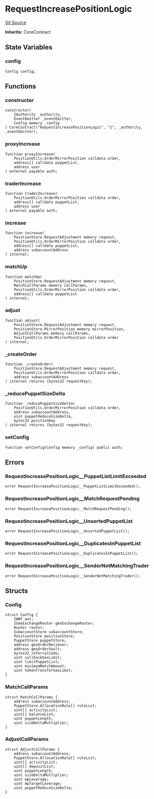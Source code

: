 # RequestIncreasePositionLogic
[Git Source](https://github.com/GMX-Blueberry-Club/puppet-contracts/blob/474b8277cbb576730f09bb3ba6a3b6396a451789/src/position/RequestIncreasePositionLogic.sol)

**Inherits:**
CoreContract


## State Variables
### config

```solidity
Config config;
```


## Functions
### constructor


```solidity
constructor(
    IAuthority _authority,
    EventEmitter _eventEmitter,
    Config memory _config
) CoreContract("RequestIncreasePositionLogic", "1", _authority, _eventEmitter);
```

### proxyIncrease


```solidity
function proxyIncrease(
    PositionUtils.OrderMirrorPosition calldata order,
    address[] calldata puppetList,
    address user
) external payable auth;
```

### traderIncrease


```solidity
function traderIncrease(
    PositionUtils.OrderMirrorPosition calldata order,
    address[] calldata puppetList,
    address user
) external payable auth;
```

### increase


```solidity
function increase(
    PositionStore.RequestAdjustment memory request,
    PositionUtils.OrderMirrorPosition calldata order,
    address[] calldata puppetList,
    address subaccountAddress
) internal;
```

### matchUp


```solidity
function matchUp(
    PositionStore.RequestAdjustment memory request,
    MatchCallParams memory callParams,
    PositionUtils.OrderMirrorPosition calldata order,
    address[] calldata puppetList
) internal;
```

### adjust


```solidity
function adjust(
    PositionStore.RequestAdjustment memory request,
    PositionStore.MirrorPosition memory mirrorPosition,
    AdjustCallParams memory callParams,
    PositionUtils.OrderMirrorPosition calldata order
) internal;
```

### _createOrder


```solidity
function _createOrder(
    PositionStore.RequestAdjustment memory request,
    PositionUtils.OrderMirrorPosition calldata order,
    address subaccountAddress
) internal returns (bytes32 requestKey);
```

### _reducePuppetSizeDelta


```solidity
function _reducePuppetSizeDelta(
    PositionUtils.OrderMirrorPosition calldata order,
    address subaccountAddress,
    uint puppetReduceSizeDelta,
    bytes32 positionKey
) internal returns (bytes32 requestKey);
```

### setConfig


```solidity
function setConfig(Config memory _config) public auth;
```

## Errors
### RequestIncreasePositionLogic__PuppetListLimitExceeded

```solidity
error RequestIncreasePositionLogic__PuppetListLimitExceeded();
```

### RequestIncreasePositionLogic__MatchRequestPending

```solidity
error RequestIncreasePositionLogic__MatchRequestPending();
```

### RequestIncreasePositionLogic__UnsortedPuppetList

```solidity
error RequestIncreasePositionLogic__UnsortedPuppetList();
```

### RequestIncreasePositionLogic__DuplicatesInPuppetList

```solidity
error RequestIncreasePositionLogic__DuplicatesInPuppetList();
```

### RequestIncreasePositionLogic__SenderNotMatchingTrader

```solidity
error RequestIncreasePositionLogic__SenderNotMatchingTrader();
```

## Structs
### Config

```solidity
struct Config {
    IWNT wnt;
    IGmxExchangeRouter gmxExchangeRouter;
    Router router;
    SubaccountStore subaccountStore;
    PositionStore positionStore;
    PuppetStore puppetStore;
    address gmxOrderReciever;
    address gmxOrderVault;
    bytes32 referralCode;
    uint callbackGasLimit;
    uint limitPuppetList;
    uint minimumMatchAmount;
    uint tokenTransferGasLimit;
}
```

### MatchCallParams

```solidity
struct MatchCallParams {
    address subaccountAddress;
    PuppetStore.AllocationRule[] ruleList;
    uint[] activityList;
    uint[] balanceList;
    uint puppetLength;
    uint sizeDeltaMultiplier;
}
```

### AdjustCallParams

```solidity
struct AdjustCallParams {
    address subaccountAddress;
    PuppetStore.AllocationRule[] ruleList;
    uint[] activityList;
    uint[] depositList;
    uint puppetLength;
    uint sizeDeltaMultiplier;
    uint mpLeverage;
    uint mpTargetLeverage;
    uint puppetReduceSizeDelta;
}
```

